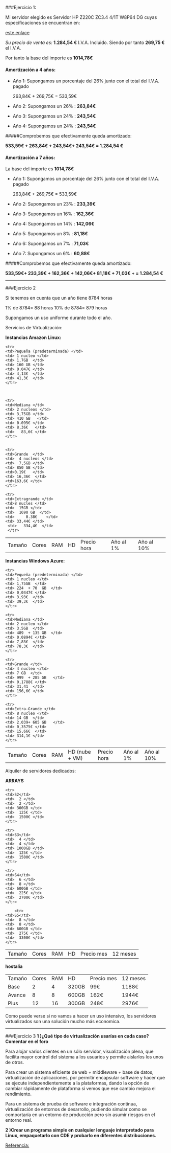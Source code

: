 ###Ejercicio 1:

Mi servidor elegido es Servidor HP  Z220C ZC3.4 4/1T W8P64 DG cuyas especificaciones se encuentran en: 

<p><a href="http://tienda.manchanet.es/catalogo/varios/varios/hp/hp-k-hp-wm476ea-23-k600-z220c-1245-en-paratupc-pid979954.html"> este enlace</a> 

_Su precio de venta es:_     **1.284,54 €** I.V.A. Incluido. 
            Siendo por tanto **269,75 €** el I.V.A.

Por tanto la base del importe es **1014,78€**

#### Amortización a 4 años:

+ Año 1:  Supongamos un porcentaje del 26% junto con el total del I.V.A. pagado   



	263,84€ + 269,75€ = 533,59€

+ Año 2: Supongamos un 26%  :  **263,84€**
+ Año 3: Supongamos un 24%  :  **243,54€**
+ Año 4: Supongamos un 24%  :  **243,54€**

#####Comprobemos que efectivamente queda amortizado:

 **533,59€ + 263,84€ + 243,54€+ 243,54€ = 1.284,54 €**


#### Amortización a 7 años:

La base del importe es **1014,78€**

+ Año 1:  Supongamos un porcentaje del 26% junto con el total del I.V.A. pagado   

	263,84€ + 269,75€ = 533,59€

+ Año 2: Supongamos un 23%  :  **233,39€**
+ Año 3: Supongamos un 16%  :  **162,36€**
+ Año 4: Supongamos un 14%  :  **142,06€**
+ Año 5: Supongamos un 8%  :   **81,18€**
+ Año 6: Supongamos un 7%  :   **71,03€**
+ Año 7: Supongamos un 6%  :   **60,88€**

#####Comprobemos que efectivamente queda amortizado:

 **533,59€+ 233,39€ + 162,36€ + 142,06€+ 81,18€ + 71,03€ +  = 1.284,54 €**

----------------------------------------------------------------------------------------------------
###Ejercicio 2	

Si tenemos en cuenta que un año tiene 8784 horas

1%  de 8784= 88  horas 
10% de 8784= 879 horas

Supongamos un uso uniforme durante todo el año.

Servicios de Virtualización:

	
**Instancias Amazon Linux:**
<table>
	<tr> 
	<td>Tamaño</td>	
	<td>  Cores </td> 
	<td>  RAM </td>  
	<td> HD</td>  
	<td>  Precio  hora  </td>  
	<td> Año al 1% </td>   
	<td>Año al 10% </td> </tr>
 	

 	<tr> 
 	<td>Pequeña (predeterminada) </td> 
 	<td> 1 nucleo </td>  
 	<td> 1,7GB  </td> 
 	<td> 160 GB </td>
 	<td> 0.047€ </td>	
 	<td> 4,13€  </td>	  
 	<td> 41,3€  </td> 
 	</tr>



	<tr>
	<td>Mediana </td>
	<td> 2 nucleos </td>  
	<td> 3,75GB </td>
	<td> 410 GB   </td>
	<td> 0.095€	</td>
    <td> 8,36€   </td>	  
    <td>   83,6€ </td>
    </tr>


	<tr>
	<td>Grande  </td>					
	<td>  4 nucleos </td>
	<td>  7,5GB </td> 
	<td> 850 GB </td>        
	<td>0.19€   </td>	     
	<td> 16,36€  </td>	 
	<td>163,6€ </td> 
	</tr>
	
	<tr>
	<td>Extragrande </td> 			  
	<td>8 nucles </td>  
	<td>  15GB </td> 
	<td>  1690 GB  </td>
	<td>     0.38€    </td>
    <td> 33,44€ </td>	  
     <td>   334,4€  </td> 
     </tr>

</table>


**Instancias Windows Azure:**

<table>
	<tr> 
	<td>Tamaño</td>	
	<td>  Cores </td> 
	<td>  RAM </td>  
	<td> HD (nube + VM)</td>  
	<td>  Precio  hora  </td>  
	<td> Año al 1% </td>   
	<td>Año al 10% </td> </tr>
 	

 	<tr> 
 	<td>Pequeña (predeterminada) </td> 
 	<td> 1 nucleo </td>  
 	<td> 1,75GB  </td> 
 	<td> 224  + 70  GB  </td>
 	<td> 0,0447€ </td>	
 	<td> 3,93€  </td>	  
 	<td> 39,3€  </td> 
 	</tr>

 	<tr> 
 	<td>Mediana </td> 
 	<td> 2 nucleo </td>  
 	<td> 3,5GB  </td> 
 	<td> 489  + 135 GB  </td>
 	<td> 0,0894€ </td>	
 	<td> 7,83€  </td>	  
 	<td> 78,3€  </td> 
 	</tr>

 	<tr> 
 	<td>Grande </td> 
 	<td> 4 nucleo </td>  
 	<td> 7 GB  </td> 
 	<td> 999  + 285 GB   </td>
 	<td> 0,1788€ </td>	
 	<td> 31,41  </td>	  
 	<td> 156,6€ </td> 
 	</tr>

 	<tr> 
 	<td>Extra-Grande </td> 
 	<td> 8 nucleo </td>  
 	<td> 14 GB  </td> 
 	<td> 2,039+ 605 GB   </td>
 	<td> 0,3575€ </td>	
 	<td> 15,66€  </td>	  
 	<td> 314,1€ </td> 
 	</tr>

</table>


Alquiler de servidores dedicados:

**ARRAYS**

<table>
	<tr> 
	<td>Tamaño</td>	
	<td>  Cores </td> 
	<td>  RAM </td>  
	<td> HD </td>  
	<td>  Precio  mes </td>  
	<td> 12 meses </td>   
	</tr>

	<tr> 
	<td>S2</td>	
	<td>  2 </td> 
	<td>  2 </td>  
	<td> 300GB </td>  
	<td>  125€ </td>  
	<td>  1500€ </td>   
	</tr>

	<tr> 
	<td>S3</td>	
	<td>  4 </td> 
	<td>  4 </td>  
	<td> 1000GB </td>  
	<td>  125€ </td>  
	<td>  1500€ </td>   
	</tr>

	<tr> 
	<td>S4</td>	
	<td>  6 </td> 
	<td>  8 </td>  
	<td> 600GB </td>  
	<td>  225€ </td>  
	<td>  2700€ </td>   
	</tr>

		<tr> 
	<td>S5</td>	
	<td>  8 </td> 
	<td>  8 </td>  
	<td> 600GB </td>  
	<td>  275€ </td>  
	<td>  3300€ </td>   
	</tr>

</table>


**hostalia**

<table>
	<tr> 
	<td>Tamaño</td>	
	<td>  Cores </td> 
	<td>  RAM </td>  
	<td> HD </td>  
	<td>  Precio  mes </td>  
	<td> 12 meses </td>   
	</tr>

<tr> 
	<td>Base</td>	
	<td>  2 </td> 
	<td>  4 </td>  
	<td> 320GB </td>  
	<td>  99€ </td>  
	<td>  1188€ </td>   
	</tr>

<tr> 
	<td>Avance</td>	
	<td>  8 </td> 
	<td>  8 </td>  
	<td> 600GB </td>  
	<td>  162€ </td>  
	<td>  1944€ </td>   
	</tr>

<tr> 
	<td>Plus</td>	
	<td>  12 </td> 
	<td>  16 </td>  
	<td> 300GB </td>  
	<td>  248€ </td>  
	<td>  2976€ </td>   
	</tr>

</table>

Como puede verse si no vamos a hacer un uso intensivo, los servidores virtualizados son una solución mucho más economica.

------------------------------------------------------------------------------------------------------
###Ejercicio 3
**1 )¿Qué tipo de virtualización usarías en cada caso? Comentar en el foro**


Para alojar varios clientes en un sólo servidor, visualización plena, que facilita mayor control del sistema a los usuarios y permite aislarlos los unos de otros.

Para crear un sistema eficiente de web + middleware + base de datos, virtualización de aplicaciones, por permitir encapsular software y hacer que se ejecute independientemente a la plataformas, dando la opción de cambiar rápidamente de plataforma si vemos que ese cambio mejora el rendimiento.

Para un sistema de prueba de software e integración continua, virtualización de entornos de desarrollo, pudiendo simular como se comportaría en un entorno de producción pero sin asumir riesgos en el entorno real.


**2 )Crear un programa simple en cualquier lenguaje interpretado para Linux,
empaquetarlo con CDE y probarlo en diferentes distribuciones.**

[Referencia:](http://blog.desdelinux.net/como-crear-aplicaciones-portables-de-linux/)



